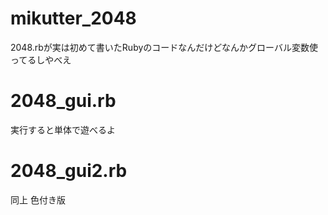 # mikutter_2048
2048.rbが実は初めて書いたRubyのコードなんだけどなんかグローバル変数使ってるしやべえ

# 2048_gui.rb
実行すると単体で遊べるよ

# 2048_gui2.rb
同上 色付き版
